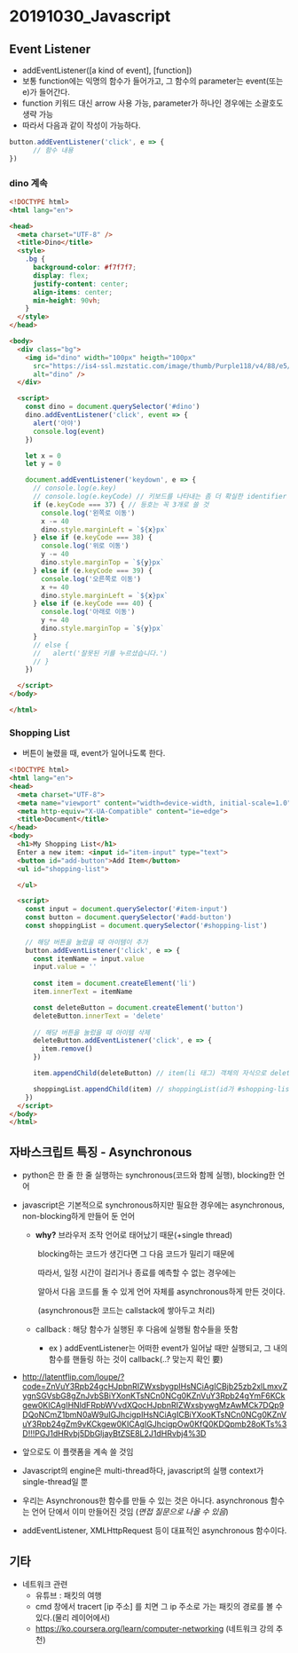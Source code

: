 # 20191030_Javascript

## Event Listener

- addEventListener([a kind of event], [function])
- 보통 function에는 익명의 함수가 들어가고, 그 함수의 parameter는 event(또는 e)가 들어간다. 
- function 키워드 대신 arrow 사용 가능, parameter가 하나인 경우에는 소괄호도 생략 가능
- 따라서 다음과 같이 작성이 가능하다.

```javascript
button.addEventListener('click', e => {
      // 함수 내용
})
```



### dino 계속

```html
<!DOCTYPE html>
<html lang="en">

<head>
  <meta charset="UTF-8" />
  <title>Dino</title>
  <style>
    .bg {
      background-color: #f7f7f7;
      display: flex;
      justify-content: center;
      align-items: center;
      min-height: 90vh;
    }
  </style>
</head>

<body>
  <div class="bg">
    <img id="dino" width="100px" heigth="100px"
      src="https://is4-ssl.mzstatic.com/image/thumb/Purple118/v4/88/e5/36/88e536d4-8a08-7c3b-ad29-c4e5dabc9f45/AppIcon-1x_U007emarketing-sRGB-85-220-0-6.png/246x0w.jpg"
      alt="dino" />
  </div>

  <script>
    const dino = document.querySelector('#dino')
    dino.addEventListener('click', event => {
      alert('아야')
      console.log(event)
    })

    let x = 0
    let y = 0

    document.addEventListener('keydown', e => {
      // console.log(e.key)
      // console.log(e.keyCode) // 키보드를 나타내는 좀 더 확실한 identifier
      if (e.keyCode === 37) { // 등호는 꼭 3개로 쓸 것
        console.log('왼쪽로 이동')
        x -= 40
        dino.style.marginLeft = `${x}px`
      } else if (e.keyCode === 38) {
        console.log('위로 이동')
        y -= 40
        dino.style.marginTop = `${y}px`
      } else if (e.keyCode === 39) {
        console.log('오른쪽로 이동')
        x += 40
        dino.style.marginLeft = `${x}px`
      } else if (e.keyCode === 40) {
        console.log('아래로 이동')
        y += 40
        dino.style.marginTop = `${y}px`
      }
      // else {
      //   alert('잘못된 키를 누르셨습니다.')
      // }
    })

  </script>
</body>

</html>
```



### Shopping List

- 버튼이 눌렸을 때, event가 일어나도록 한다.

```html
<!DOCTYPE html>
<html lang="en">
<head>
  <meta charset="UTF-8">
  <meta name="viewport" content="width=device-width, initial-scale=1.0">
  <meta http-equiv="X-UA-Compatible" content="ie=edge">
  <title>Document</title>
</head>
<body>
  <h1>My Shopping List</h1>
  Enter a new item: <input id="item-input" type="text">
  <button id="add-button">Add Item</button>
  <ul id="shopping-list">

  </ul>

  <script>
    const input = document.querySelector('#item-input')
    const button = document.querySelector('#add-button')
    const shoppingList = document.querySelector('#shopping-list')
	
    // 해당 버튼을 눌렀을 때 아이템이 추가
    button.addEventListener('click', e => {
      const itemName = input.value
      input.value = ''
      
      const item = document.createElement('li')
      item.innerText = itemName

      const deleteButton = document.createElement('button')
      deleteButton.innerText = 'delete'
	 
      // 해당 버튼을 눌렀을 때 아이템 삭제
      deleteButton.addEventListener('click', e => {
        item.remove()
      })

      item.appendChild(deleteButton) // item(li 태그) 객체의 자식으로 deleteButton을 추가한다.

      shoppingList.appendChild(item) // shoppingList(id가 #shopping-list인 곳) 객체의 자식으로 item을 추가한다.
    })
  </script>
</body>
</html>
```



## 자바스크립트 특징 - Asynchronous

- python은 한 줄 한 줄 실행하는 synchronous(코드와 함께 실행), blocking한 언어

- javascript은 기본적으로 synchronous하지만 필요한 경우에는 asynchronous, non-blocking하게 만들어 둔 언어

  - **why?** 브라우저 조작 언어로 태어났기 때문(+single thread)

    ​		blocking하는 코드가 생긴다면 그 다음 코드가 밀리기 때문에

    ​		따라서, 일정 시간이 걸리거나 종료를 예측할 수 없는 경우에는 

    ​		알아서 다음 코드를 돌 수 있게 언어 자체를 asynchronous하게 만든 것이다.

    ​		(asynchronous한 코드는 callstack에 쌓아두고 처리)

  - callback : 해당 함수가 실행된 후 다음에 실행될 함수들을 뜻함

    - ex ) addEventListener는 어떠한 event가 일어날 때만 실행되고, 그 내의 함수를 핸들링 하는 것이 callback(..? 맞는지 확인 要)

-  http://latentflip.com/loupe/?code=ZnVuY3Rpb24gcHJpbnRIZWxsbygpIHsNCiAgICBjb25zb2xlLmxvZygnSGVsbG8gZnJvbSBiYXonKTsNCn0NCg0KZnVuY3Rpb24gYmF6KCkgew0KICAgIHNldFRpbWVvdXQocHJpbnRIZWxsbywgMzAwMCk7DQp9DQoNCmZ1bmN0aW9uIGJhcigpIHsNCiAgICBiYXooKTsNCn0NCg0KZnVuY3Rpb24gZm9vKCkgew0KICAgIGJhcigpOw0KfQ0KDQpmb28oKTs%3D!!!PGJ1dHRvbj5DbGljayBtZSE8L2J1dHRvbj4%3D

  - 앞으로도 이 플랫폼을 계속 쓸 것임

- Javascript의 engine은 multi-thread하다, javascript의 실행 context가 single-thread일 뿐
- 우리는 Asynchronous한 함수를 만들 수 있는 것은 아니다. asynchronous 함수는 언어 단에서 이미 만들어진 것임 (*면접 질문으로 나올 수 있음*)
- addEventListener, XMLHttpRequest 등이 대표적인 asynchronous 함수이다.



## 기타

- 네트워크 관련
  - 유튜브 : 패킷의 여행
  - cmd 창에서 tracert [ip 주소] 를 치면 그 ip 주소로 가는 패킷의 경로를 볼 수 있다.(물리 레이어에서)
  -  https://ko.coursera.org/learn/computer-networking (네트워크 강의 추천)